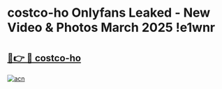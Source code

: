 # costco-ho Onlyfans Leaked - New Video & Photos March 2025 !e1wnr

# <h2><a href="https://4vnly1.iuczelnia.edu.pl?title=costco-ho&ref=e1wnr">🔗👉 🔴 costco-ho</a></h2>

[![acn](https://github.com/user-attachments/assets/0f9c940e-d8b0-45ae-aac7-cd30a18b3e1c)](https://4vnly1.iuczelnia.edu.pl?title=costco-ho&ref=e1wnr)

